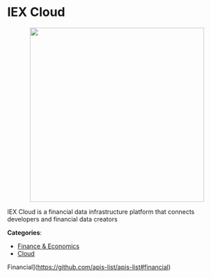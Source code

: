 # IEX Cloud
<p align="center">
    <img width="400" src="https://raw.githubusercontent.com/apis-list/apis-list/apis/iex-cloud/logo_256x256.png" />
</p>

IEX Cloud is a financial data infrastructure platform that connects developers and financial data creators



**Categories**:
- [Finance & Economics](https://github.com/apis-list/apis-list#finance-and-economics)
- [Cloud](https://github.com/apis-list/apis-list#cloud)



Financial](https://github.com/apis-list/apis-list#financial)






